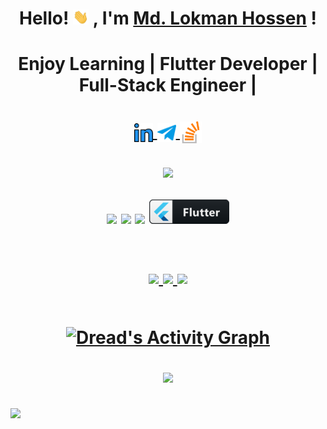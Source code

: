 <h1 align="center"> Hello! <img src="https://github.com/gitsdeepak/gitsdeepak/blob/master/Assets/Hi.gif" width="25px"> , I'm <a href="https://github.com/LokmanHossen">Md. Lokman Hossen</a> !</h1>


<h1 align="center">
Enjoy Learning | Flutter Developer | Full-Stack Engineer | 
</h1>

<h1 align="center">
<a href="https://www.linkedin.com/in/lokman05/">
  <img align="center" alt="https://www.linkedin.com/in/lokman05" width="30px" src="img/linkedin.png" />
</a>
<a href="https://www.t.me/LokmanHossen05">
  <img align="center" alt="https://www.t.me/LokmanHossen05" width="30px" src="img/telegram2.png" />
</a>
<a href="https://stackoverflow.com/users/17048555/md-lokman-hossen">
  <img align="center" alt="https://stackoverflow.com/users/17048555/md-lokman-hossen" width="35px"  src="img/StackOverflow.png" />
</a>

 </h>

<p align="center">
  <a href="https://github.com/DenverCoder1/readme-typing-svg"><img src="https://readme-typing-svg.herokuapp.com?lines=Hey,+My+Name's+LokMaN.;I+love+secure+code.;I+love+learning.;I+love+spreading+knowledge.;&center=true&width=500&height=50"></a>
</p>
<p>
<div align="center">
  <img src="https://img.shields.io/badge/c-%2300599C.svg?style=for-the-badge&logo=c&logoColor=c58545&labelColor=282828">
  <img src="https://img.shields.io/badge/c++-%2300599C.svg?style=for-the-badge&logo=c%2B%2B&logoColor=d1a01f&labelColor=282828">	
  <img src="https://img.shields.io/badge/-Python-98b982?style=for-the-badge&logo=python&logoColor=98b982&labelColor=282828">
  <img  src="img/flutter_button.png" >
</div>
</p>
<br/>

<div align="center">
  <a href="https://LokmanHossen">
    <img width="49.5%" src="https://github-readme-stats.vercel.app/api?username=LokmanHossen&show_icons=true&include_all_commits=true&theme=gruvbox&count_private=true">	  
    <img width="49.5%" src="https://github-readme-streak-stats.herokuapp.com/?user=LokmanHossen&theme=gruvbox&count_private=true">
 <img height="180em"
      src="https://github-readme-stats.vercel.app/api/top-langs/?username=LokmanHossen&layout=compact&langs_count=10&theme=gruvbox" />		  
</div>

<br>

[![Dread's Activity Graph](https://activity-graph.herokuapp.com/graph?username=LokmanHossen&custom_title=Dread's%20Contribution%20Graph&theme=gruvbox&bg_color=282828&hide_border=true&line=d1a01f&point=c58545)](https://dreadsec.me)
<p align="center"><img src="https://profile-counter.glitch.me/{LokmanHossen}/count.svg"></p>

## <img src="https://media1.giphy.com/media/Q8PQ1KuarrYucCMVTJ/giphy.gif?cid=ecf05e47odgm8bs8cmb8cf1ijmfzqaeeu9fzmx6nbcv06ky2&rid=giphy.gif" width="30">		

